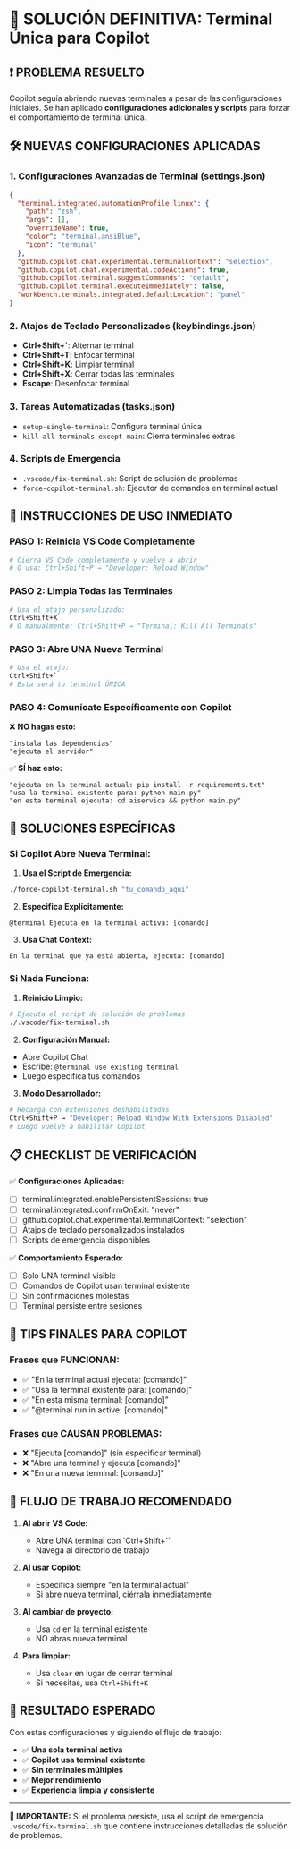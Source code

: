 # 🔧 SOLUCIÓN DEFINITIVA: Terminal Única para Copilot

## ❗ PROBLEMA RESUELTO

Copilot seguía abriendo nuevas terminales a pesar de las configuraciones iniciales. Se han aplicado **configuraciones adicionales y scripts** para forzar el comportamiento de terminal única.

## 🛠️ NUEVAS CONFIGURACIONES APLICADAS

### 1. **Configuraciones Avanzadas de Terminal** (settings.json)

```json
{
  "terminal.integrated.automationProfile.linux": {
    "path": "zsh",
    "args": [],
    "overrideName": true,
    "color": "terminal.ansiBlue",
    "icon": "terminal"
  },
  "github.copilot.chat.experimental.terminalContext": "selection",
  "github.copilot.chat.experimental.codeActions": true,
  "github.copilot.terminal.suggestCommands": "default",
  "github.copilot.terminal.executeImmediately": false,
  "workbench.terminals.integrated.defaultLocation": "panel"
}
```

### 2. **Atajos de Teclado Personalizados** (keybindings.json)

- **Ctrl+Shift+\`**: Alternar terminal
- **Ctrl+Shift+T**: Enfocar terminal
- **Ctrl+Shift+K**: Limpiar terminal
- **Ctrl+Shift+X**: Cerrar todas las terminales
- **Escape**: Desenfocar terminal

### 3. **Tareas Automatizadas** (tasks.json)

- `setup-single-terminal`: Configura terminal única
- `kill-all-terminals-except-main`: Cierra terminales extras

### 4. **Scripts de Emergencia**

- `.vscode/fix-terminal.sh`: Script de solución de problemas
- `force-copilot-terminal.sh`: Ejecutor de comandos en terminal actual

## 🚀 INSTRUCCIONES DE USO INMEDIATO

### **PASO 1: Reinicia VS Code Completamente**

```bash
# Cierra VS Code completamente y vuelve a abrir
# O usa: Ctrl+Shift+P → "Developer: Reload Window"
```

### **PASO 2: Limpia Todas las Terminales**

```bash
# Usa el atajo personalizado:
Ctrl+Shift+X
# O manualmente: Ctrl+Shift+P → "Terminal: Kill All Terminals"
```

### **PASO 3: Abre UNA Nueva Terminal**

```bash
# Usa el atajo:
Ctrl+Shift+`
# Esta será tu terminal ÚNICA
```

### **PASO 4: Comunícate Específicamente con Copilot**

❌ **NO hagas esto:**

```
"instala las dependencias"
"ejecuta el servidor"
```

✅ **SÍ haz esto:**

```
"ejecuta en la terminal actual: pip install -r requirements.txt"
"usa la terminal existente para: python main.py"
"en esta terminal ejecuta: cd aiservice && python main.py"
```

## 🔧 SOLUCIONES ESPECÍFICAS

### **Si Copilot Abre Nueva Terminal:**

1. **Usa el Script de Emergencia:**

```bash
./force-copilot-terminal.sh "tu_comando_aqui"
```

2. **Especifica Explícitamente:**

```
@terminal Ejecuta en la terminal activa: [comando]
```

3. **Usa Chat Context:**

```
En la terminal que ya está abierta, ejecuta: [comando]
```

### **Si Nada Funciona:**

1. **Reinicio Limpio:**

```bash
# Ejecuta el script de solución de problemas
./.vscode/fix-terminal.sh
```

2. **Configuración Manual:**

- Abre Copilot Chat
- Escribe: `@terminal use existing terminal`
- Luego especifica tus comandos

3. **Modo Desarrollador:**

```bash
# Recarga con extensiones deshabilitadas
Ctrl+Shift+P → "Developer: Reload Window With Extensions Disabled"
# Luego vuelve a habilitar Copilot
```

## 📋 CHECKLIST DE VERIFICACIÓN

✅ **Configuraciones Aplicadas:**

- [ ] terminal.integrated.enablePersistentSessions: true
- [ ] terminal.integrated.confirmOnExit: "never"
- [ ] github.copilot.chat.experimental.terminalContext: "selection"
- [ ] Atajos de teclado personalizados instalados
- [ ] Scripts de emergencia disponibles

✅ **Comportamiento Esperado:**

- [ ] Solo UNA terminal visible
- [ ] Comandos de Copilot usan terminal existente
- [ ] Sin confirmaciones molestas
- [ ] Terminal persiste entre sesiones

## 🎯 TIPS FINALES PARA COPILOT

### **Frases que FUNCIONAN:**

- ✅ "En la terminal actual ejecuta: [comando]"
- ✅ "Usa la terminal existente para: [comando]"
- ✅ "En esta misma terminal: [comando]"
- ✅ "@terminal run in active: [comando]"

### **Frases que CAUSAN PROBLEMAS:**

- ❌ "Ejecuta [comando]" (sin especificar terminal)
- ❌ "Abre una terminal y ejecuta [comando]"
- ❌ "En una nueva terminal: [comando]"

## 🔄 FLUJO DE TRABAJO RECOMENDADO

1. **Al abrir VS Code:**
   - Abre UNA terminal con `Ctrl+Shift+\``
   - Navega al directorio de trabajo

2. **Al usar Copilot:**
   - Especifica siempre "en la terminal actual"
   - Si abre nueva terminal, ciérrala inmediatamente

3. **Al cambiar de proyecto:**
   - Usa `cd` en la terminal existente
   - NO abras nueva terminal

4. **Para limpiar:**
   - Usa `clear` en lugar de cerrar terminal
   - Si necesitas, usa `Ctrl+Shift+K`

## 🎉 RESULTADO ESPERADO

Con estas configuraciones y siguiendo el flujo de trabajo:

- ✅ **Una sola terminal activa**
- ✅ **Copilot usa terminal existente**
- ✅ **Sin terminales múltiples**
- ✅ **Mejor rendimiento**
- ✅ **Experiencia limpia y consistente**

---

**🚨 IMPORTANTE:** Si el problema persiste, usa el script de emergencia `.vscode/fix-terminal.sh` que contiene instrucciones detalladas de solución de problemas.
